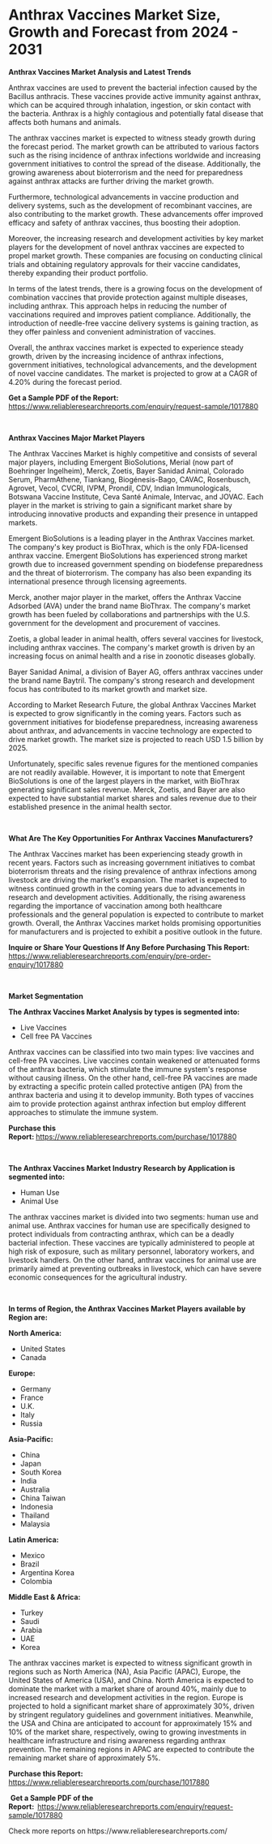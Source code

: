 <p><h1>Anthrax Vaccines Market Size, Growth and Forecast from 2024 - 2031</h1></p><p><strong>Anthrax Vaccines Market Analysis and Latest Trends</strong></p>
<p><p>Anthrax vaccines are used to prevent the bacterial infection caused by the Bacillus anthracis. These vaccines provide active immunity against anthrax, which can be acquired through inhalation, ingestion, or skin contact with the bacteria. Anthrax is a highly contagious and potentially fatal disease that affects both humans and animals.</p><p>The anthrax vaccines market is expected to witness steady growth during the forecast period. The market growth can be attributed to various factors such as the rising incidence of anthrax infections worldwide and increasing government initiatives to control the spread of the disease. Additionally, the growing awareness about bioterrorism and the need for preparedness against anthrax attacks are further driving the market growth.</p><p>Furthermore, technological advancements in vaccine production and delivery systems, such as the development of recombinant vaccines, are also contributing to the market growth. These advancements offer improved efficacy and safety of anthrax vaccines, thus boosting their adoption.</p><p>Moreover, the increasing research and development activities by key market players for the development of novel anthrax vaccines are expected to propel market growth. These companies are focusing on conducting clinical trials and obtaining regulatory approvals for their vaccine candidates, thereby expanding their product portfolio.</p><p>In terms of the latest trends, there is a growing focus on the development of combination vaccines that provide protection against multiple diseases, including anthrax. This approach helps in reducing the number of vaccinations required and improves patient compliance. Additionally, the introduction of needle-free vaccine delivery systems is gaining traction, as they offer painless and convenient administration of vaccines.</p><p>Overall, the anthrax vaccines market is expected to experience steady growth, driven by the increasing incidence of anthrax infections, government initiatives, technological advancements, and the development of novel vaccine candidates. The market is projected to grow at a CAGR of 4.20% during the forecast period.</p></p>
<p><strong>Get a Sample PDF of the Report:&nbsp;</strong> <a href="https://www.reliableresearchreports.com/enquiry/request-sample/1017880">https://www.reliableresearchreports.com/enquiry/request-sample/1017880</a></p>
<p>&nbsp;</p>
<p><strong>Anthrax Vaccines Major Market Players</strong></p>
<p><p>The Anthrax Vaccines Market is highly competitive and consists of several major players, including Emergent BioSolutions, Merial (now part of Boehringer Ingelheim), Merck, Zoetis, Bayer Sanidad Animal, Colorado Serum, PharmAthene, Tiankang, Biogénesis-Bago, CAVAC, Rosenbusch, Agrovet, Vecol, CVCRI, IVPM, Prondil, CDV, Indian Immunologicals, Botswana Vaccine Institute, Ceva Santé Animale, Intervac, and JOVAC. Each player in the market is striving to gain a significant market share by introducing innovative products and expanding their presence in untapped markets.</p><p>Emergent BioSolutions is a leading player in the Anthrax Vaccines market. The company's key product is BioThrax, which is the only FDA-licensed anthrax vaccine. Emergent BioSolutions has experienced strong market growth due to increased government spending on biodefense preparedness and the threat of bioterrorism. The company has also been expanding its international presence through licensing agreements.</p><p>Merck, another major player in the market, offers the Anthrax Vaccine Adsorbed (AVA) under the brand name BioThrax. The company's market growth has been fueled by collaborations and partnerships with the U.S. government for the development and procurement of vaccines.</p><p>Zoetis, a global leader in animal health, offers several vaccines for livestock, including anthrax vaccines. The company's market growth is driven by an increasing focus on animal health and a rise in zoonotic diseases globally.</p><p>Bayer Sanidad Animal, a division of Bayer AG, offers anthrax vaccines under the brand name Baytril. The company's strong research and development focus has contributed to its market growth and market size.</p><p>According to Market Research Future, the global Anthrax Vaccines Market is expected to grow significantly in the coming years. Factors such as government initiatives for biodefense preparedness, increasing awareness about anthrax, and advancements in vaccine technology are expected to drive market growth. The market size is projected to reach USD 1.5 billion by 2025.</p><p>Unfortunately, specific sales revenue figures for the mentioned companies are not readily available. However, it is important to note that Emergent BioSolutions is one of the largest players in the market, with BioThrax generating significant sales revenue. Merck, Zoetis, and Bayer are also expected to have substantial market shares and sales revenue due to their established presence in the animal health sector.</p></p>
<p>&nbsp;</p>
<p><strong>What Are The Key Opportunities For Anthrax Vaccines Manufacturers?</strong></p>
<p><p>The Anthrax Vaccines market has been experiencing steady growth in recent years. Factors such as increasing government initiatives to combat bioterrorism threats and the rising prevalence of anthrax infections among livestock are driving the market's expansion. The market is expected to witness continued growth in the coming years due to advancements in research and development activities. Additionally, the rising awareness regarding the importance of vaccination among both healthcare professionals and the general population is expected to contribute to market growth. Overall, the Anthrax Vaccines market holds promising opportunities for manufacturers and is projected to exhibit a positive outlook in the future.</p></p>
<p><strong>Inquire or Share Your Questions If Any Before Purchasing This Report:</strong> <a href="https://www.reliableresearchreports.com/enquiry/pre-order-enquiry/1017880">https://www.reliableresearchreports.com/enquiry/pre-order-enquiry/1017880</a></p>
<p>&nbsp;</p>
<p><strong>Market Segmentation</strong></p>
<p><strong>The Anthrax Vaccines Market Analysis by types is segmented into:</strong></p>
<p><ul><li>Live Vaccines</li><li>Cell free PA Vaccines</li></ul></p>
<p><p>Anthrax vaccines can be classified into two main types: live vaccines and cell-free PA vaccines. Live vaccines contain weakened or attenuated forms of the anthrax bacteria, which stimulate the immune system's response without causing illness. On the other hand, cell-free PA vaccines are made by extracting a specific protein called protective antigen (PA) from the anthrax bacteria and using it to develop immunity. Both types of vaccines aim to provide protection against anthrax infection but employ different approaches to stimulate the immune system.</p></p>
<p><strong>Purchase this Report:&nbsp;</strong><a href="https://www.reliableresearchreports.com/purchase/1017880">https://www.reliableresearchreports.com/purchase/1017880</a></p>
<p>&nbsp;</p>
<p><strong>The Anthrax Vaccines Market Industry Research by Application is segmented into:</strong></p>
<p><ul><li>Human Use</li><li>Animal Use</li></ul></p>
<p><p>The anthrax vaccines market is divided into two segments: human use and animal use. Anthrax vaccines for human use are specifically designed to protect individuals from contracting anthrax, which can be a deadly bacterial infection. These vaccines are typically administered to people at high risk of exposure, such as military personnel, laboratory workers, and livestock handlers. On the other hand, anthrax vaccines for animal use are primarily aimed at preventing outbreaks in livestock, which can have severe economic consequences for the agricultural industry.</p></p>
<p>&nbsp;</p>
<p><strong>In terms of Region, the Anthrax Vaccines Market Players available by Region are:</strong></p>
<p>
    <p> <strong> North America: </strong>
        <ul>
            <li>United States</li>
            <li>Canada</li>
        </ul>
        </p> 
    <p> <strong> Europe: </strong>
        <ul>
            <li>Germany</li>
            <li>France</li>
            <li>U.K.</li>
            <li>Italy</li>
            <li>Russia</li>
        </ul>
        </p> 
    <p> <strong> Asia-Pacific: </strong>
        <ul>
            <li>China</li>
            <li>Japan</li>
            <li>South Korea</li>
            <li>India</li>
            <li>Australia</li>
            <li>China Taiwan</li>
            <li>Indonesia</li>
            <li>Thailand</li>
            <li>Malaysia</li>
        </ul>
        </p> 
    <p> <strong> Latin America: </strong>
        <ul>
            <li>Mexico</li>
            <li>Brazil</li>
            <li>Argentina Korea</li>
            <li>Colombia</li>
        </ul>
        </p> 
    <p> <strong> Middle East & Africa: </strong>
        <ul>
            <li>Turkey</li>
            <li>Saudi</li>
            <li>Arabia</li>
            <li>UAE</li>
            <li>Korea</li>
        </ul>
    </p>
    </p>
<p><p>The anthrax vaccines market is expected to witness significant growth in regions such as North America (NA), Asia Pacific (APAC), Europe, the United States of America (USA), and China. North America is expected to dominate the market with a market share of around 40%, mainly due to increased research and development activities in the region. Europe is projected to hold a significant market share of approximately 30%, driven by stringent regulatory guidelines and government initiatives. Meanwhile, the USA and China are anticipated to account for approximately 15% and 10% of the market share, respectively, owing to growing investments in healthcare infrastructure and rising awareness regarding anthrax prevention. The remaining regions in APAC are expected to contribute the remaining market share of approximately 5%.</p></p>
<p><strong>Purchase this Report: </strong><a href="https://www.reliableresearchreports.com/purchase/1017880">https://www.reliableresearchreports.com/purchase/1017880</a></p>
<p>&nbsp;<strong>Get a Sample PDF of the Report:&nbsp;&nbsp;</strong><a href="https://www.reliableresearchreports.com/enquiry/request-sample/1017880">https://www.reliableresearchreports.com/enquiry/request-sample/1017880</a></p>
<p><strong></strong></p>
<p>Check more reports on https://www.reliableresearchreports.com/</p>